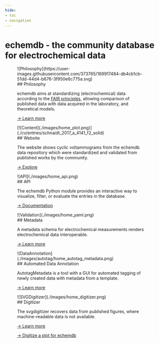 ```yaml
---
hide:
- toc
- navigation
---
```

# echemdb - the community database for electrochemical data

<div class="echemdb-spotlight" markdown>
<figure class="echemdb-spotlight" markdown>
![Philosophy](https://user-images.githubusercontent.com/373765/169917484-db4cb1cb-51dd-44d4-b676-3f950e6c775a.svg)
<figcaption markdown>
## Philosophy

echemdb aims at standardizing (electrochemical) data according to the
[FAIR principles](https://www.go-fair.org/fair-principles/), allowing
comparison of published data with data acquired
in the laboratory, and theoretical models.

[→ Learn more](about.md)
</figcaption>
</figure>

<figure class="echemdb-spotlight echemdb-spotlight-reverse" markdown>
[![Content](./images/home_plot.png)](./cv/entries/schnaidt_2017_a_4141_f2_solid)
<figcaption markdown>
## Website

The website shows cyclic voltammograms from the echemdb data repository
which were standardized and validated from published works by the community.

[→ Explore](./cv)
</figcaption>
</figure>

<figure class="echemdb-spotlight" markdown>
![API](./images/home_api.png)
<figcaption markdown>
## API

The echemdb Python module provides an interactive way to visualize, filter,
or evaluate the entries in the database.

[→ Documentation](https://echemdb.github.io/unitpackage/)

</figcaption>
</figure>

<figure class="echemdb-spotlight echemdb-spotlight-reverse" markdown>
![Validation](./images/home_yaml.png)
<figcaption markdown>
## Metadata

A metadata schema for electrochemical measurements
renders electrochemical data interoperable.

[→ Learn more](https://github.com/echemdb/metadata-schema)
</figcaption>
</figure>

<figure class="echemdb-spotlight" markdown>
![DataAnnotation](./images/autotag/home_autotag_metadata.png)
<figcaption markdown>
## Automated Data Annotation

AutotagMetadata is a tool with a GUI for automated tagging of newly created data with metadata
from a template.

[→ Learn more](https://echemdb.github.io/autotag-metadata/)
</figcaption>
</figure>

<figure class="echemdb-spotlight echemdb-spotlight-reverse" markdown>
![SVGDigitizer](./images/home_digitizer.png)
<figcaption markdown>
## Digitizer

The svgdigitizer recovers data
from published figures,
where machine-readable data is not available.

[→ Learn more](https://echemdb.github.io/svgdigitizer/)

[→ Digitize a plot for echemdb](https://echemdb.github.io/svgdigitizer/workflow.html)

</figcaption>
</figure>
</div>
